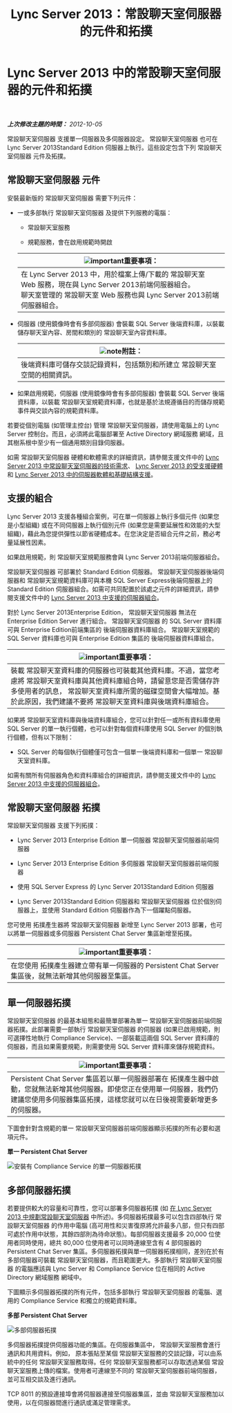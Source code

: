﻿---
title: Lync Server 2013：常設聊天室伺服器的元件和拓撲
TOCTitle: 常設聊天室伺服器的元件和拓撲
ms:assetid: 6a0a14a0-baad-44e9-b26e-4d192c0a0e70
ms:mtpsurl: https://technet.microsoft.com/zh-tw/library/Gg398500(v=OCS.15)
ms:contentKeyID: 49291206
ms.date: 08/10/2015
mtps_version: v=OCS.15
ms.translationtype: HT
---

# Lync Server 2013 中的常設聊天室伺服器的元件和拓撲

 

_**上次修改主題的時間：** 2012-10-05_

常設聊天室伺服器 支援單一伺服器及多伺服器設定。 常設聊天室伺服器 也可在 Lync Server 2013Standard Edition 伺服器上執行。這些設定包含下列 常設聊天室伺服器 元件及拓撲。

## 常設聊天室伺服器 元件

安裝最新版的 常設聊天室伺服器 需要下列元件：

  - 一或多部執行 常設聊天室伺服器 及提供下列服務的電腦：
    
      - 常設聊天室服務
    
      - 規範服務，會在啟用規範時開啟
    
    <table>
    <thead>
    <tr class="header">
    <th><img src="images/Gg412908.important(OCS.15).gif" title="important" alt="important" />重要事項：</th>
    </tr>
    </thead>
    <tbody>
    <tr class="odd">
    <td>在 Lync Server 2013 中，用於檔案上傳/下載的 常設聊天室 Web 服務，現在與 Lync Server 2013前端伺服器組合。<br />
    聊天室管理的 常設聊天室 Web 服務也與 Lync Server 2013前端伺服器組合。</td>
    </tr>
    </tbody>
    </table>


  - 伺服器 (使用鏡像時會有多部伺服器) 會裝載 SQL Server 後端資料庫，以裝載儲存聊天室內容、房間和類別的 常設聊天室內容資料庫。
    
    <table>
    <thead>
    <tr class="header">
    <th><img src="images/Gg398811.note(OCS.15).gif" title="note" alt="note" />附註：</th>
    </tr>
    </thead>
    <tbody>
    <tr class="odd">
    <td>後端資料庫可儲存交談記錄資料，包括類別和所建立 常設聊天室空間的相關資訊。</td>
    </tr>
    </tbody>
    </table>


  - 如果啟用規範，伺服器 (使用鏡像時會有多部伺服器) 會裝載 SQL Server 後端資料庫，以裝載 常設聊天室規範資料庫，也就是基於法規遵循目的而儲存規範事件與交談內容的規範資料庫。

若要從個別電腦 (如管理主控台) 管理 常設聊天室伺服器，請使用電腦上的 Lync Server 控制台。而且，必須將此電腦部署至 Active Directory 網域服務 網域，且其樹系根中至少有一個通用類別目錄伺服器。

如需 常設聊天室伺服器 硬體和軟體需求的詳細資訊，請參閱支援文件中的 [Lync Server 2013 中常設聊天室伺服器的技術需求](lync-server-2013-technical-requirements-for-persistent-chat-server.md)、 [Lync Server 2013 的受支援硬體](lync-server-2013-supported-hardware.md)和 [Lync Server 2013 中的伺服器軟體和基礎結構支援](lync-server-2013-server-software-and-infrastructure-support.md)。

## 支援的組合

Lync Server 2013 支援各種組合案例，可在單一伺服器上執行多個元件 (如果您是小型組織) 或在不同伺服器上執行個別元件 (如果您是需要延展性和效能的大型組織)，藉此為您提供彈性以節省硬體成本。在您決定是否組合元件之前，務必考量延展性因素。

如果啟用規範，則 常設聊天室規範服務會與 Lync Server 2013前端伺服器組合。

常設聊天室伺服器 可部署於 Standard Edition 伺服器。 常設聊天室伺服器後端伺服器和 常設聊天室規範資料庫可與本機 SQL Server Express後端伺服器上的 Standard Edition 伺服器組合。如需可共同配置於該處之元件的詳細資訊，請參閱支援文件中的 [Lync Server 2013 中支援的伺服器組合](lync-server-2013-supported-server-collocation.md)。

對於 Lync Server 2013Enterprise Edition， 常設聊天室伺服器 無法在 Enterprise Edition Server 進行組合。 常設聊天室伺服器 的 SQL Server 資料庫可與 Enterprise Edition前端集區的 後端伺服器資料庫組合。 常設聊天室規範的 SQL Server 資料庫也可與 Enterprise Edition 集區的 後端伺服器資料庫組合。

<table>
<thead>
<tr class="header">
<th><img src="images/Gg412908.important(OCS.15).gif" title="important" alt="important" />重要事項：</th>
</tr>
</thead>
<tbody>
<tr class="odd">
<td>裝載 常設聊天室資料庫的伺服器也可裝載其他資料庫。不過，當您考慮將 常設聊天室資料庫與其他資料庫組合時，請留意您是否需儲存許多使用者的訊息， 常設聊天室資料庫所需的磁碟空間會大幅增加。基於此原因，我們建議不要將 常設聊天室資料庫與後端資料庫組合。</td>
</tr>
</tbody>
</table>


如果將 常設聊天室資料庫與後端資料庫組合，您可以針對任一或所有資料庫使用 SQL Server 的單一執行個體，也可以針對每個資料庫使用 SQL Server 的個別執行個體，但有以下限制：

  - SQL Server 的每個執行個體僅可包含一個單一後端資料庫和一個單一 常設聊天室資料庫。

如需有關所有伺服器角色和資料庫組合的詳細資訊，請參閱支援文件中的 [Lync Server 2013 中支援的伺服器組合](lync-server-2013-supported-server-collocation.md)。

## 常設聊天室伺服器 拓撲

常設聊天室伺服器 支援下列拓撲：

  - Lync Server 2013 Enterprise Edition 單一伺服器 常設聊天室伺服器前端伺服器

  - Lync Server 2013 Enterprise Edition 多伺服器 常設聊天室伺服器前端伺服器

  - 使用 SQL Server Express 的 Lync Server 2013Standard Edition 伺服器

  - Lync Server 2013Standard Edition 伺服器和 常設聊天室伺服器 位於個別伺服器上，並使用 Standard Edition 伺服器作為下一個躍點伺服器。

您可使用 拓撲產生器將 常設聊天室伺服器 新增至 Lync Server 2013 部署，也可以將單一伺服器或多伺服器 Persistent Chat Server 集區新增至拓撲。

<table>
<thead>
<tr class="header">
<th><img src="images/Gg412908.important(OCS.15).gif" title="important" alt="important" />重要事項：</th>
</tr>
</thead>
<tbody>
<tr class="odd">
<td>在您使用 拓撲產生器建立帶有單一伺服器的 Persistent Chat Server 集區後，就無法新增其他伺服器至集區。</td>
</tr>
</tbody>
</table>


## 單一伺服器拓撲

常設聊天室伺服器 的最基本組態和最簡單部署為單一 常設聊天室伺服器前端伺服器拓撲。此部署需要一部執行 常設聊天室伺服器 的伺服器 (如果已啟用規範，則可選擇性地執行 Compliance Service)、一部裝載這兩個 SQL Server 資料庫的伺服器，而且如果需要規範，則需要使用 SQL Server 資料庫來儲存規範資料。

<table>
<thead>
<tr class="header">
<th><img src="images/Gg412908.important(OCS.15).gif" title="important" alt="important" />重要事項：</th>
</tr>
</thead>
<tbody>
<tr class="odd">
<td>Persistent Chat Server 集區若以單一伺服器部署在 拓撲產生器中啟動，您就無法新增其他伺服器。即使您正在使用單一伺服器，我們仍建議您使用多伺服器集區拓撲，這樣您就可以在日後視需要新增更多的伺服器。</td>
</tr>
</tbody>
</table>


下圖會針對含規範的單一 常設聊天室伺服器前端伺服器顯示拓撲的所有必要和選項元件。

**單一 Persistent Chat Server**

![安裝有 Compliance Service 的單一伺服器拓撲](images/Gg398500.9168fa52-61e0-4d17-a14d-45fd32e81456(OCS.15).jpg "安裝有 Compliance Service 的單一伺服器拓撲")

## 多部伺服器拓撲

若要提供較大的容量和可靠性，您可以部署多伺服器拓撲 (如 [在 Lync Server 2013 中規劃常設聊天室伺服器](lync-server-2013-planning-for-persistent-chat-server.md) 中所述)。多伺服器拓撲最多可以包含四部執行 常設聊天室伺服器 的作用中電腦 (高可用性和災害復原將允許最多八部，但只有四部可處於作用中狀態，其餘四部則為待命狀態)。每部伺服器支援最多 20,000 位使用者同時使用，總共 80,000 位使用者可以同時連線至含有 4 部伺服器的 Persistent Chat Server 集區。多伺服器拓撲與單一伺服器拓撲相同，差別在於有多部伺服器可裝載 常設聊天室伺服器，而且範圍更大。多部執行 常設聊天室伺服器 的電腦應該與 Lync Server 和 Compliance Service 位在相同的 Active Directory 網域服務 網域中。

下圖顯示多伺服器拓撲的所有元件，包括多部執行 常設聊天室伺服器 的電腦、選用的 Compliance Service 和獨立的規範資料庫。

**多部 Persistent Chat Server**

![多部伺服器拓撲](images/Gg398500.19aea898-28df-4d9b-903c-f72ef062d919(OCS.15).jpg "多部伺服器拓撲")

多伺服器拓撲提供伺服器功能的集區。在伺服器集區中， 常設聊天室服務會進行通訊和共用資料。例如， 原本張貼至某個 常設聊天室服務的交談記錄，可以由系統中的任何 常設聊天室服務取得。任何 常設聊天室服務都可以存取透過某個 常設聊天室服務上傳的檔案。使用者可連線至不同的 常設聊天室伺服器前端伺服器，並可互相交談及進行通訊。

TCP 8011 的預設連接埠會將伺服器連接至伺服器集區，並由 常設聊天室服務加以使用，以在伺服器間進行通訊或滿足管理需求。


